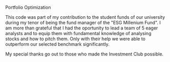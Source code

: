 Portfolio Optimization

This code was part of my contribution to the student funds of our university during my tenor of being the fund manager of the "ESG Millenium Fund".
I am more than grateful that I had the oportunity to lead a team of 5 eager analysts and to equip them with fundamental knowledge of analysing stocks and how to pitch them.
Only with their help we were able to outperform our selected benchmark significantly.

My special thanks go out to those who made the Investment Club possible.
